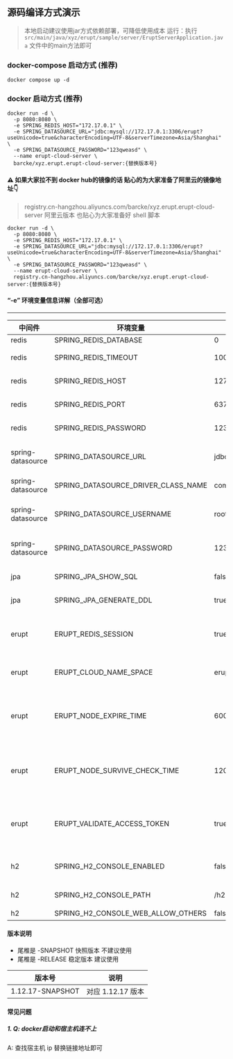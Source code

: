 ## 源码编译方式演示

> 本地启动建议使用jar方式依赖部署，可降低使用成本
> 运行：执行`src/main/java/xyz/erupt/sample/server/EruptServerApplication.java` 文件中的main方法即可

### docker-compose 启动方式 (推荐)
```shell
docker compose up -d 
```

### docker 启动方式 (推荐)

```shell
docker run -d \
  -p 8080:8080 \
  -e SPRING_REDIS_HOST="172.17.0.1" \
  -e SPRING_DATASOURCE_URL="jdbc:mysql://172.17.0.1:3306/erupt?useUnicode=true&characterEncoding=UTF-8&serverTimezone=Asia/Shanghai" \
  -e SPRING_DATASOURCE_PASSWORD="123qweasd" \
  --name erupt-cloud-server \
  barcke/xyz.erupt.erupt-cloud-server:{替换版本号}
```

#### ⚠️ 如果大家拉不到 docker hub的镜像的话 贴心的为大家准备了阿里云的镜像地址👇

> registry.cn-hangzhou.aliyuncs.com/barcke/xyz.erupt.erupt-cloud-server
> 阿里云版本 也贴心为大家准备好 shell 脚本

```shell
docker run -d \
  -p 8080:8080 \
  -e SPRING_REDIS_HOST="172.17.0.1" \
  -e SPRING_DATASOURCE_URL="jdbc:mysql://172.17.0.1:3306/erupt?useUnicode=true&characterEncoding=UTF-8&serverTimezone=Asia/Shanghai" \
  -e SPRING_DATASOURCE_PASSWORD="123qweasd" \
  --name erupt-cloud-server \
  registry.cn-hangzhou.aliyuncs.com/barcke/xyz.erupt.erupt-cloud-server:{替换版本号}
```

#### “-e” 环境变量信息详解（全部可选）

---

| 中间件               | 环境变量                                | 案例参数                               | 描述                        |
|-------------------|-------------------------------------|------------------------------------|---------------------------|
| redis             | SPRING_REDIS_DATABASE               | 0                                  | redis db                  |
| redis             | SPRING_REDIS_TIMEOUT                | 10000                              | redis超时时间                 |
| redis             | SPRING_REDIS_HOST                   | 127.0.0.1                          | redis链接地址                 |
| redis             | SPRING_REDIS_PORT                   | 6379                               | redis端口                   |
| redis             | SPRING_REDIS_PASSWORD               | 123456                             | redis密码                   |
| spring-datasource | SPRING_DATASOURCE_URL               | jdbc:mysql://172.17.0.1:3306/erupt | 数据库连接地址                   |
| spring-datasource | SPRING_DATASOURCE_DRIVER_CLASS_NAME | com.mysql.jdbc.Driver              | 数据库方言                     |
| spring-datasource | SPRING_DATASOURCE_USERNAME          | root                               | 数据库连接用户名                  |
| spring-datasource | SPRING_DATASOURCE_PASSWORD          | 123456                             | 数据库连接密码                   |
| jpa               | SPRING_JPA_SHOW_SQL                 | false                              | jpa是否展示sql                |
| jpa               | SPRING_JPA_GENERATE_DDL             | true                               | jpa是否生成ddl                |
| erupt             | ERUPT_REDIS_SESSION                 | true                               | erupt是否开启redis会话          |
| erupt             | ERUPT_CLOUD_NAME_SPACE              | erupt-cloud:                       | cloud key 命名空间            |
| erupt             | ERUPT_NODE_EXPIRE_TIME              | 60000                              | node节点持久化时长，单位：ms         |
| erupt             | ERUPT_NODE_SURVIVE_CHECK_TIME       | 120000                             | node节点存活检查周期，单位：ms        |
| erupt             | ERUPT_VALIDATE_ACCESS_TOKEN         | true                               | 是否校验 node 节点 access-token |
| h2                | SPRING_H2_CONSOLE_ENABLED           | false                              | h2 控制台是否开启                |
| h2                | SPRING_H2_CONSOLE_PATH              | /h2                                | h2 控制台地址                  |
| h2                | SPRING_H2_CONSOLE_WEB_ALLOW_OTHERS  | false                              | h2 配置                     |

#### 版本说明

- 尾椎是 -SNAPSHOT 快照版本 不建议使用
- 尾椎是 -RELEASE 稳定版本 建议使用

| 版本号              | 说明            |
|------------------|---------------|
| 1.12.17-SNAPSHOT | 对应 1.12.17 版本 |

#### 常见问题

##### 1. Q: docker启动和宿主机连不上

A: 查找宿主机 ip 替换链接地址即可